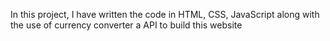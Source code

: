 In this project, I have written the code in HTML, CSS, JavaScript along with the use of currency converter a API to build this website
